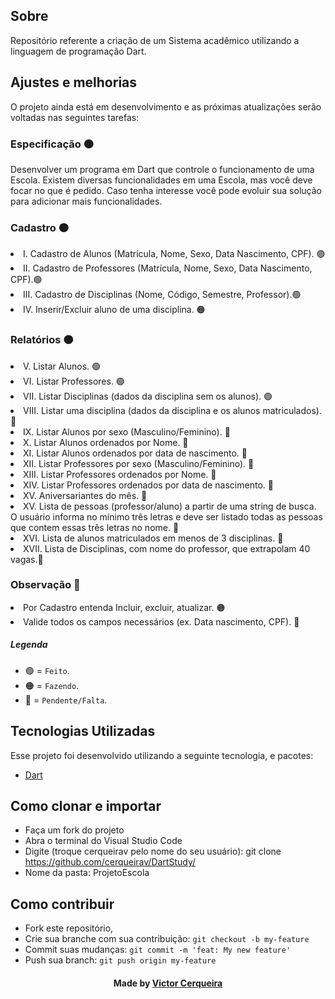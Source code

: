 <a id="about"></a>

## Sobre

   Repositório referente a criação de um Sistema acadêmico utilizando a linguagem de programação Dart.

<a id="features"></a>

## Ajustes e melhorias

O projeto ainda está em desenvolvimento e as próximas atualizações serão voltadas nas seguintes tarefas:

<h3> Especificação 🟠</h3>
     <p>  Desenvolver um programa em Dart que controle o funcionamento de uma Escola. Existem diversas funcionalidades em uma Escola, mas você deve focar no que é pedido. Caso tenha interesse você pode evoluir sua solução para adicionar mais funcionalidades. 
	<h3> Cadastro 🟠</h3>
       	<li> I. Cadastro de Alunos (Matrícula, Nome, Sexo, Data Nascimento, CPF). 🟢
        <li> II. Cadastro de Professores (Matrícula, Nome, Sexo, Data Nascimento, CPF).🟢
        <li> III. Cadastro de Disciplinas (Nome, Código, Semestre, Professor).🟢
        <li> IV. Inserir/Excluir aluno de uma disciplina. 🟠
	<h3> Relatórios 🟠</h3>
	<li> V. Listar Alunos. 🟢
        <li> VI. Listar Professores. 🟢
        <li> VII. Listar Disciplinas (dados da disciplina sem os alunos). 🟢
        <li> VIII. Listar uma disciplina (dados da disciplina e os alunos matriculados). 🔴
        <li> IX. Listar Alunos por sexo (Masculino/Feminino). 🔴
        <li> X. Listar Alunos ordenados por Nome. 🔴
        <li> XI. Listar Alunos ordenados por data de nascimento. 🔴
        <li> XII. Listar Professores por sexo (Masculino/Feminino). 🔴
        <li> XIII. Listar Professores ordenados por Nome. 🔴
        <li> XIV. Listar Professores ordenados por data de nascimento. 🔴
	<li> XV. Aniversariantes do mês. 🔴
	<li> XV. Lista de pessoas (professor/aluno) a partir de uma string de busca. O usuário informa no mínimo três letras e deve ser listado todas as pessoas que contem essas três letras no nome. 🔴
	<li> XVI. Lista de alunos matriculados em menos de 3 disciplinas. 🔴
	<li> XVII. Lista de Disciplinas, com nome do professor, que extrapolam 40 vagas.🔴
		

<h3> Observação 🔴</h3>
  	<li> Por Cadastro entenda Incluir, excluir, atualizar. 🟠
	<li> Valide todos os campos necessários (ex. Data nascimento, CPF). 🔴


##### Legenda
- 🟢 = `Feito`.
- 🟠 = `Fazendo`.
- 🔴 = `Pendente/Falta`.

<a id="technologies-used"></a>

## Tecnologias Utilizadas

Esse projeto foi desenvolvido utilizando a seguinte tecnologia, e pacotes:

- [Dart](https://dart.dev/)

<a id="how-to-use"></a>

## Como clonar e importar

- Faça um fork do projeto
- Abra o terminal do Visual Studio Code
- Digite (troque cerqueirav pelo nome do seu usuário): git clone https://github.com/cerqueirav/DartStudy/
- Nome da pasta: ProjetoEscola

<a id="how-to-contribute"></a>

## Como contribuir

- Fork este repositório,
- Crie sua branche com sua contribuição: `git checkout -b my-feature`
- Commit suas mudanças: `git commit -m 'feat: My new feature' `
- Push sua branch: `git push origin my-feature`

<h4 align="center">
    Made by <a href="https://github.com/cerqueirav" target="_blank">Victor Cerqueira</a>
</h4>
